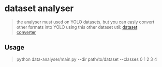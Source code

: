 # dataset analyser
> the analyser must used on YOLO datasets, but you can easly convert other formats into YOLO using this other dataset util:
> [dataset converter](https://github.com/Spaicrab/dataset-converter/tree/main/dataset-converter)

## Usage
> python data-analyser/main.py --dir path/to/dataset --classes 0 1 2 3 4